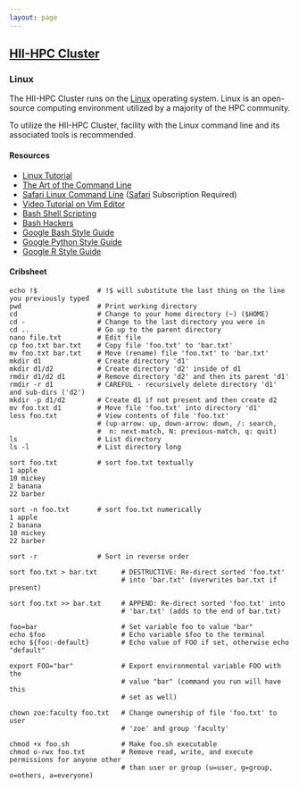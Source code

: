 ```yaml
---
layout: page
---
```


## [HII-HPC Cluster](../hii-hpc.html)

### Linux

The HII-HPC Cluster runs on the [Linux](https://www.linuxfoundation.org/about/about-linux) operating system.
Linux is an open-source computing environment utilized by a majority of the HPC community.

To utilize the HII-HPC Cluster, facility with the Linux command line and its associated tools is recommended.

#### Resources

- [Linux Tutorial](http://www.ee.surrey.ac.uk/Teaching/Unix/)
- [The Art of the Command Line](https://github.com/jlevy/the-art-of-command-line)
- [Safari Linux Command Line](https://www.safaribooksonline.com/library/view/linux-command-line/9780134445533/)
  ([Safari](https://www.safaribooksonline.com/) Subscription Required)
- [Video Tutorial on Vim Editor](https://www.youtube.com/watch?v=Nim4_f5QUxA)
- [Bash Shell Scripting](https://en.wikibooks.org/wiki/Bash_Shell_Scripting)
- [Bash Hackers](http://wiki.bash-hackers.org/)
- [Google Bash Style Guide](https://google.github.io/styleguide/shell.xml)
- [Google Python Style Guide](https://google.github.io/styleguide/pyguide.html)
- [Google R Style Guide](https://google.github.io/styleguide/Rguide.xml)


#### Cribsheet


```
echo !$               # !$ will substitute the last thing on the line you previously typed
pwd                   # Print working directory
cd                    # Change to your home directory (~) ($HOME)
cd -                  # Change to the last directory you were in
cd ..                 # Go up to the parent directory
nano file.txt         # Edit file
cp foo.txt bar.txt    # Copy file 'foo.txt' to 'bar.txt'
mv foo.txt bar.txt    # Move (rename) file 'foo.txt' to 'bar.txt'
mkdir d1              # Create directory 'd1'
mkdir d1/d2           # Create directory 'd2' inside of d1
rmdir d1/d2 d1        # Remove directory 'd2' and then its parent 'd1'
rmdir -r d1           # CAREFUL - recursively delete directory 'd1' and sub-dirs ('d2')
mkdir -p d1/d2        # Create d1 if not present and then create d2
mv foo.txt d1         # Move file 'foo.txt' into directory 'd1'
less foo.txt          # View contents of file 'foo.txt'
                      # (up-arrow: up, down-arrow: down, /: search,
                      #  n: next-match, N: previous-match, q: quit)
ls                    # List directory
ls -l                 # List directory long

sort foo.txt          # sort foo.txt textually
1 apple
10 mickey
2 banana
22 barber

sort -n foo.txt       # sort foo.txt numerically
1 apple
2 banana
10 mickey
22 barber

sort -r               # Sort in reverse order

sort foo.txt > bar.txt      # DESTRUCTIVE: Re-direct sorted 'foo.txt'
                            # into 'bar.txt' (overwrites bar.txt if present)

sort foo.txt >> bar.txt     # APPEND: Re-direct sorted 'foo.txt' into
                            # 'bar.txt' (adds to the end of bar.txt)

foo=bar                     # Set variable foo to value "bar"
echo $foo                   # Echo variable $foo to the terminal
echo ${foo:-default}        # Echo value of FOO if set, otherwise echo "default"

export FOO="bar"            # Export environmental variable FOO with the
                            # value "bar" (command you run will have this
                            # set as well)

chown zoe:faculty foo.txt   # Change ownership of file 'foo.txt' to user
                            # 'zoe' and group 'faculty'

chmod +x foo.sh             # Make foo.sh executable
chmod o-rwx foo.txt         # Remove read, write, and execute permissions for anyone other
                            # than user or group (u=user, g=group, o=others, a=everyone)

```
